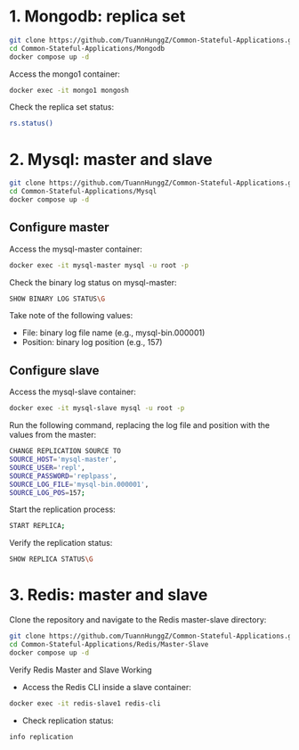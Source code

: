 # 1. Mongodb: replica set
```bash
git clone https://github.com/TuannHunggZ/Common-Stateful-Applications.git
cd Common-Stateful-Applications/Mongodb
docker compose up -d
```
Access the mongo1 container:
```bash
docker exec -it mongo1 mongosh
```
Check the replica set status:
```bash
rs.status()
```
# 2. Mysql: master and slave
```bash
git clone https://github.com/TuannHunggZ/Common-Stateful-Applications.git
cd Common-Stateful-Applications/Mysql
docker compose up -d
```
## Configure master
Access the mysql-master container:
```bash
docker exec -it mysql-master mysql -u root -p
```
Check the binary log status on mysql-master:
```bash
SHOW BINARY LOG STATUS\G
```
Take note of the following values:
- File: binary log file name (e.g., mysql-bin.000001)
- Position: binary log position (e.g., 157)
## Configure slave
Access the mysql-slave container:
```bash
docker exec -it mysql-slave mysql -u root -p
```
Run the following command, replacing the log file and position with the values from the master:
```bash
CHANGE REPLICATION SOURCE TO
SOURCE_HOST='mysql-master',
SOURCE_USER='repl',
SOURCE_PASSWORD='replpass',
SOURCE_LOG_FILE='mysql-bin.000001',
SOURCE_LOG_POS=157;
```
Start the replication process:
```bash
START REPLICA;
```
Verify the replication status:
```bash
SHOW REPLICA STATUS\G
```

# 3. Redis: master and slave
Clone the repository and navigate to the Redis master-slave directory:
```bash
git clone https://github.com/TuannHunggZ/Common-Stateful-Applications.git
cd Common-Stateful-Applications/Redis/Master-Slave
docker compose up -d
```
Verify Redis Master and Slave Working
- Access the Redis CLI inside a slave container:
```bash
docker exec -it redis-slave1 redis-cli
```
- Check replication status:
```bash
info replication
```